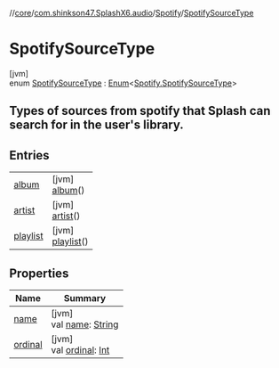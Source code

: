 //[core](../../../../index.md)/[com.shinkson47.SplashX6.audio](../../index.md)/[Spotify](../index.md)/[SpotifySourceType](index.md)

# SpotifySourceType

[jvm]\
enum [SpotifySourceType](index.md) : [Enum](https://kotlinlang.org/api/latest/jvm/stdlib/kotlin/-enum/index.html)&lt;[Spotify.SpotifySourceType](index.md)&gt; 

##  Types of sources from spotify that Splash can search for in the user's library.

## Entries

| | |
|---|---|
| [album](album/index.md) | [jvm]<br>[album](album/index.md)() |
| [artist](artist/index.md) | [jvm]<br>[artist](artist/index.md)() |
| [playlist](playlist/index.md) | [jvm]<br>[playlist](playlist/index.md)() |

## Properties

| Name | Summary |
|---|---|
| [name](../../../com.shinkson47.SplashX6.network/-packet-type/-ping/index.md#-372974862%2FProperties%2F971615585) | [jvm]<br>val [name](../../../com.shinkson47.SplashX6.network/-packet-type/-ping/index.md#-372974862%2FProperties%2F971615585): [String](https://kotlinlang.org/api/latest/jvm/stdlib/kotlin/-string/index.html) |
| [ordinal](../../../com.shinkson47.SplashX6.network/-packet-type/-ping/index.md#-739389684%2FProperties%2F971615585) | [jvm]<br>val [ordinal](../../../com.shinkson47.SplashX6.network/-packet-type/-ping/index.md#-739389684%2FProperties%2F971615585): [Int](https://kotlinlang.org/api/latest/jvm/stdlib/kotlin/-int/index.html) |
